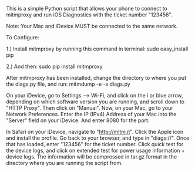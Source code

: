 This is a simple Python script that allows your phone to connect to mitmproxy and run iOS Diagnostics with the ticket number "123456".

Note: Your Mac and iDevice MUST be connected to the same network.


To Configure:

1.) Install mitmproxy by running this command in terminal:
sudo easy_install pip

2.) And then:
sudo pip install mitmproxy

After mitmproxy has been installed, change the directory to where you put the diags.py file, and run:
mitmdump -e -s diags.py

On your iDevice, go to Settings --> Wi-Fi, and click on the i or blue arrow, depending on which software version you are running, and scroll down to "HTTP Proxy". Then click on "Manual". Now, on your Mac, go to your Network Preferences. Enter the IP (IPv4) Address of your Mac into the "Server" field on your iDevice. And enter 8080 for the port.

In Safari on your iDevice, navigate to "http://mitm.it". Click the Apple icon and install the profile. Go back to your browser, and type in "diags://". Once that has loaded, enter "123456" for the ticket number. Click quick test for the device logs, and click on extended test for power usage information + device logs. The information will be compressed in tar.gz format in the directory where you are running the script from.